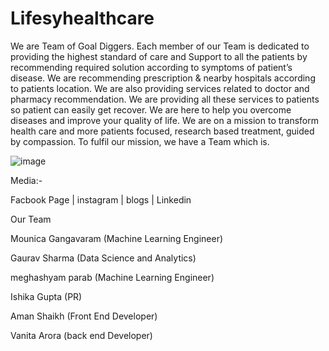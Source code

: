 # Lifesyhealthcare
We are Team of Goal Diggers. Each member of our Team is dedicated to providing the highest standard of care and Support to all the patients by recommending required solution according to symptoms of patient’s disease. We are recommending prescription &amp; nearby hospitals according to patients location. We are also providing services related to doctor and pharmacy recommendation. We are providing all these services to patients so patient can easily get recover.  We are here to help you overcome diseases and improve your quality of life. We are on a mission to transform health care and more patients focused, research based treatment, guided by compassion. To fulfil our mission, we have a Team which is.


![image](https://user-images.githubusercontent.com/64949388/145211229-40d66307-a33f-473c-9e22-3ecde37c6a18.png)


Media:-

Facbook Page | instagram | blogs | Linkedin

Our Team

Mounica Gangavaram (Machine Learning Engineer)

Gaurav Sharma (Data Science and Analytics)

meghashyam parab (Machine Learning Engineer)

Ishika Gupta (PR)

Aman Shaikh (Front End Developer)

Vanita Arora (back end Developer) 

